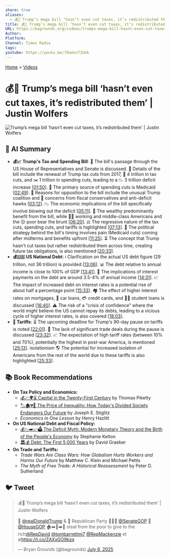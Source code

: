 ```yaml
---
share: true
aliases:
  - 💰🔄 Trump’s mega bill ‘hasn’t even cut taxes, it’s redistributed them’ | Justin Wolfers
title: 💰🔄 Trump’s mega bill ‘hasn’t even cut taxes, it’s redistributed them’ | Justin Wolfers
URL: https://bagrounds.org/videos/trumps-mega-bill-hasnt-even-cut-taxes-its-redistributed-them-justin-wolfers
Author: 
Platform: 
Channel: Times Radio
tags: 
youtube: https://youtu.be/7duenc71Uok
---
```

[Home](../index.md) > [Videos](./index.md)  
# 💰🔄 Trump’s mega bill ‘hasn’t even cut taxes, it’s redistributed them’ | Justin Wolfers  
![Trump’s mega bill ‘hasn’t even cut taxes, it’s redistributed them’ | Justin Wolfers](https://youtu.be/7duenc71Uok)  
  
## 🤖 AI Summary  
* **💰📈 Trump's Tax and Spending Bill**: 📜 The bill's passage through the US House of Representatives and Senate is discussed. 📄 Details of the bill include the renewal of Trump tax cuts from 2017, 💸 4 trillion in tax cuts, and ✂️ 1 trillion in spending cuts, leading to a 📉 3 trillion deficit increase \[[01:50](http://www.youtube.com/watch?v=7duenc71Uok&t=110)\]. 🏥 The primary source of spending cuts is Medicaid \[[02:49](http://www.youtube.com/watch?v=7duenc71Uok&t=169)\]. 🤔 Reasons for opposition to the bill include the unusual Trump coalition and 🦅 concerns from fiscal conservatives and anti-deficit hawks \[[03:12](http://www.youtube.com/watch?v=7duenc71Uok&t=192)\]. 📉 The economic implications of the bill specifically involve blowing out the deficit \[[05:11](http://www.youtube.com/watch?v=7duenc71Uok&t=311)\]. 🤑 The wealthy predominantly benefit from the bill, while 🧑‍💼 working and middle-class Americans and the 😔 poor bear the brunt \[[06:20](http://www.youtube.com/watch?v=7duenc71Uok&t=380)\]. ⚖️ The regressive nature of the tax cuts, spending cuts, and tariffs is highlighted \[[07:13](http://www.youtube.com/watch?v=7duenc71Uok&t=433)\]. 📅 The political strategy behind the bill's timing involves pain (Medicaid cuts) coming after midterms and benefits upfront \[[11:25](http://www.youtube.com/watch?v=7duenc71Uok&t=685)\]. ⏳ The concept that Trump hasn't cut taxes but rather redistributed them across time, creating future tax obligations, is also mentioned \[[20:33](http://www.youtube.com/watch?v=7duenc71Uok&t=1233)\].  
* **💰🇺🇸 US National Debt**: ℹ️ Clarification on the actual US debt figure (29 trillion, not 36 trillion) is provided \[[13:06](http://www.youtube.com/watch?v=7duenc71Uok&t=786)\]. 📊 The debt relative to annual income is close to 100% of GDP \[[13:41](http://www.youtube.com/watch?v=7duenc71Uok&t=821)\]. 💸 The implications of interest payments on the debt are around 3.5-4% of annual income \[[14:31](http://www.youtube.com/watch?v=7duenc71Uok&t=871)\]. 📈 The impact of increased debt on interest rates is a potential rise of about half a percentage point \[[15:33](http://www.youtube.com/watch?v=7duenc71Uok&t=933)\]. 🏘️ The effect of higher interest rates on mortgages, 🚗 car loans, 💳 credit cards, and 🧑‍🎓 student loans is discussed \[[16:40](http://www.youtube.com/watch?v=7duenc71Uok&t=1000)\]. ⚠️ The risk of a "crisis of confidence" where the world might believe the US cannot repay its debts, leading to a vicious cycle of higher interest rates, is also covered \[[18:03](http://www.youtube.com/watch?v=7duenc71Uok&t=1083)\].  
* **🚧 Tariffs**: ⏳ The upcoming deadline for Trump's 90-day pause on tariffs is noted \[[22:01](http://www.youtube.com/watch?v=7duenc71Uok&t=1321)\]. 🤝 The lack of significant trade deals during the pause is discussed \[[23:32](http://www.youtube.com/watch?v=7duenc71Uok&t=1412)\]. 📈 The expectation of high tariff rates (between 10% and 70%), potentially the highest in post-war America, is mentioned \[[25:13](http://www.youtube.com/watch?v=7duenc71Uok&t=1513)\].  isolationism 🌎 The potential for increased isolation of Americans from the rest of the world due to these tariffs is also highlighted \[[25:33](http://www.youtube.com/watch?v=7duenc71Uok&t=1533)\].  
  
## 📚 Book Recommendations  
* **On Tax Policy and Economics:**  
    * [💰📈🌍⏳ Capital in the Twenty-First Century](../books/capital-in-the-twenty-first-century.md) by Thomas Piketty  
    * [🏷️🏚️💔🏰 The Price of Inequality: How Today's Divided Society Endangers Our Future](../books/the-price-of-inequality-how-todays-divided-society-endangers-our-future.md) by Joseph E. Stiglitz  
    * *Economics in One Lesson* by Henry Hazlitt  
* **On US National Debt and Fiscal Policy:**  
    * [💰📉➡️📈🗳️ The Deficit Myth: Modern Monetary Theory and the Birth of the People's Economy](../books/the-deficit-myth.md) by Stephanie Kelton  
    * [🏛️💰 Debt: The First 5,000 Years](../books/debt-the-first-5000-years.md) by David Graeber  
* **On Trade and Tariffs:**  
    * *Trade Wars Are Class Wars: How Globalism Hurts Workers and Harms Our Future* by Matthew C. Klein and Michael Pettis  
    * *The Myth of Free Trade: A Historical Reassessment* by Peter D. Sutherland  
  
## 🐦 Tweet  
<blockquote class="twitter-tweet" data-theme="dark"><p lang="en" dir="ltr">💰🔄 Trump’s mega bill ‘hasn’t even cut taxes, it’s redistributed them’ | Justin Wolfers<br><br>👹 <a href="https://twitter.com/realDonaldTrump?ref_src=twsrc%5Etfw">@realDonaldTrump</a> &amp; 🐘 Republican Party 🧛🏻‍♂️ <a href="https://twitter.com/SenateGOP?ref_src=twsrc%5Etfw">@SenateGOP</a> 🤡 <a href="https://twitter.com/HouseGOP?ref_src=twsrc%5Etfw">@HouseGOP</a> 🏚️➡️💸➡️🏰 steal from the poor to give to the rich<a href="https://twitter.com/RepDavid?ref_src=twsrc%5Etfw">@RepDavid</a> <a href="https://twitter.com/tombarrettmi7?ref_src=twsrc%5Etfw">@tombarrettmi7</a> <a href="https://twitter.com/RepMackenzie?ref_src=twsrc%5Etfw">@RepMackenzie</a> et al<a href="https://t.co/ZAXxGO9kzq">https://t.co/ZAXxGO9kzq</a></p>&mdash; Bryan Grounds (@bagrounds) <a href="https://twitter.com/bagrounds/status/1941677626244161941?ref_src=twsrc%5Etfw">July 6, 2025</a></blockquote> <script async src="https://platform.twitter.com/widgets.js" charset="utf-8"></script>
